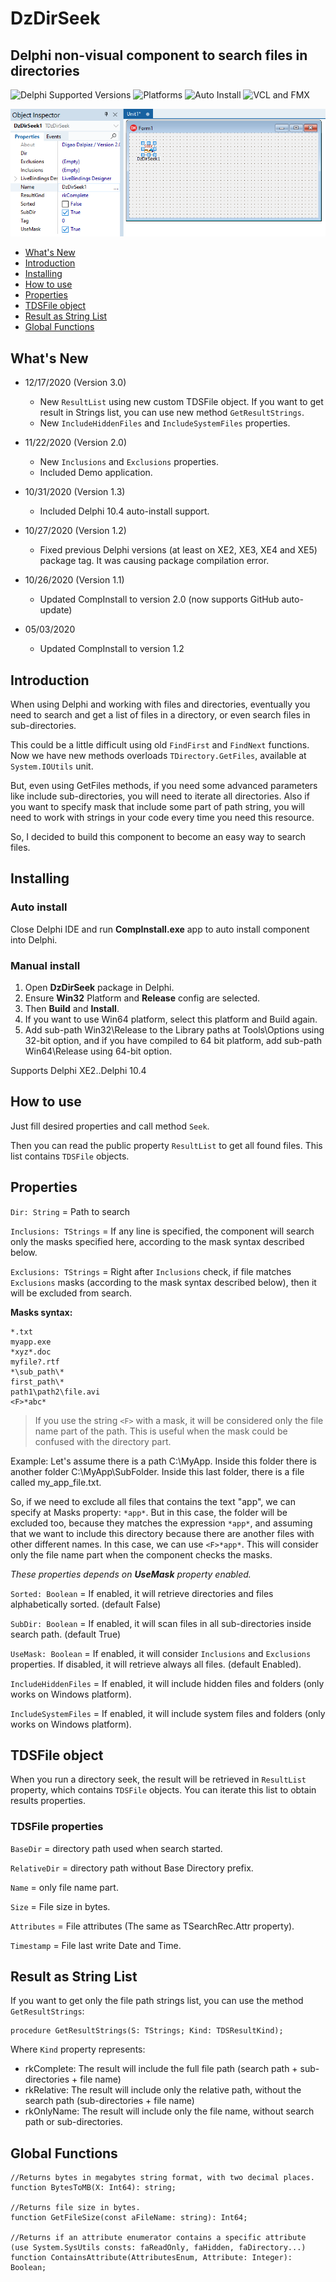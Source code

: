 # DzDirSeek

## Delphi non-visual component to search files in directories

![Delphi Supported Versions](https://img.shields.io/badge/Delphi%20Supported%20Versions-XE2..10.4-blue.svg)
![Platforms](https://img.shields.io/badge/Platforms-Win32%20and%20Win64-red.svg)
![Auto Install](https://img.shields.io/badge/-Auto%20Install%20App-orange.svg)
![VCL and FMX](https://img.shields.io/badge/-VCL%20and%20FMX-lightgrey.svg)

![Design Example](images/design_example.png)

- [What's New](#whats-new)
- [Introduction](#introduction)
- [Installing](#installing)
- [How to use](#how-to-use)
- [Properties](#properties)
- [TDSFile object](#tdsfile-object)
- [Result as String List](#result-as-string-list)
- [Global Functions](#global-functions)

## What's New

- 12/17/2020 (Version 3.0)

   - New `ResultList` using new custom TDSFile object. If you want to get result in Strings list, you can use new method `GetResultStrings`.
   - New `IncludeHiddenFiles` and `IncludeSystemFiles` properties.

- 11/22/2020 (Version 2.0)

   - New `Inclusions` and `Exclusions` properties.
   - Included Demo application.

- 10/31/2020 (Version 1.3)

   - Included Delphi 10.4 auto-install support.

- 10/27/2020 (Version 1.2)

   - Fixed previous Delphi versions (at least on XE2, XE3, XE4 and XE5) package tag. It was causing package compilation error.

- 10/26/2020 (Version 1.1)

   - Updated CompInstall to version 2.0 (now supports GitHub auto-update)

- 05/03/2020

   - Updated CompInstall to version 1.2

## Introduction

When using Delphi and working with files and directories, eventually you need to search and get a list of files in a directory, or even search files in sub-directories.

This could be a little difficult using old `FindFirst` and `FindNext` functions. Now we have new methods overloads `TDirectory.GetFiles`, available at `System.IOUtils` unit.

But, even using GetFiles methods, if you need some advanced parameters like include sub-directories, you will need to iterate all directories. Also if you want to specify mask that include some part of path string, you will need to work with strings in your code every time you need this resource.

So, I decided to build this component to become an easy way to search files.

## Installing

### Auto install

Close Delphi IDE and run **CompInstall.exe** app to auto install component into Delphi.

### Manual install

1. Open **DzDirSeek** package in Delphi.
2. Ensure **Win32** Platform and **Release** config are selected.
3. Then **Build** and **Install**.
4. If you want to use Win64 platform, select this platform and Build again.
5. Add sub-path Win32\Release to the Library paths at Tools\Options using 32-bit option, and if you have compiled to 64 bit platform, add sub-path Win64\Release using 64-bit option.

Supports Delphi XE2..Delphi 10.4

## How to use

Just fill desired properties and call method `Seek`.

Then you can read the public property `ResultList` to get all found files. This list contains `TDSFile` objects.

## Properties

`Dir: String` = Path to search

`Inclusions: TStrings` = If any line is specified, the component will search only the masks specified here, according to the mask syntax described below.

`Exclusions: TStrings` = Right after `Inclusions` check, if file matches `Exclusions` masks (according to the mask syntax described below), then it will be excluded from search. 

**Masks syntax:**

```
*.txt
myapp.exe
*xyz*.doc
myfile?.rtf
*\sub_path\*
first_path\*
path1\path2\file.avi
<F>*abc*
```

> If you use the string `<F>` with a mask, it will be considered only the file name part of the path. This is useful when the mask could be confused with the directory part.

Example: Let's assume there is a path C:\MyApp. Inside this folder there is another folder C:\MyApp\SubFolder. Inside this last folder, there is a file called my_app_file.txt.

So, if we need to exclude all files that contains the text "app", we can specify at Masks property: `*app*`. But in this case, the folder will be excluded too, because they matches the expression `*app*`, and assuming that we want to include this directory because there are another files with other different names. In this case, we can use `<F>*app*`. This will consider only the file name part when the component checks the masks.

*These properties depends on **UseMask** property enabled.*

`Sorted: Boolean` = If enabled, it will retrieve directories and files alphabetically sorted. (default False)

`SubDir: Boolean` = If enabled, it will scan files in all sub-directories inside search path. (default True)

`UseMask: Boolean` = If enabled, it will consider `Inclusions` and `Exclusions` properties. If disabled, it will retrieve always all files. (default Enabled).

`IncludeHiddenFiles` = If enabled, it will include hidden files and folders (only works on Windows platform).

`IncludeSystemFiles` = If enabled, it will include system files and folders (only works on Windows platform).

## TDSFile object

When you run a directory seek, the result will be retrieved in `ResultList` property, which contains `TDSFile` objects. You can iterate this list to obtain results properties.

### TDSFile properties

`BaseDir` = directory path used when search started.

`RelativeDir` = directory path without Base Directory prefix.

`Name` = only file name part.

`Size` = File size in bytes.

`Attributes` = File attributes (The same as TSearchRec.Attr property).

`Timestamp` = File last write Date and Time.

## Result as String List

If you want to get only the file path strings list, you can use the method `GetResultStrings`:

```delphi
procedure GetResultStrings(S: TStrings; Kind: TDSResultKind);
```

Where `Kind` property represents:
- rkComplete: The result will include the full file path (search path + sub-directories + file name)
- rkRelative: The result will include only the relative path, without the search path (sub-directories + file name)
- rkOnlyName: The result will include only the file name, without search path or sub-directories.

## Global Functions

```delphi
//Returns bytes in megabytes string format, with two decimal places.
function BytesToMB(X: Int64): string;

//Returns file size in bytes.
function GetFileSize(const aFileName: string): Int64;

//Returns if an attribute enumerator contains a specific attribute (use System.SysUtils consts: faReadOnly, faHidden, faDirectory...)
function ContainsAttribute(AttributesEnum, Attribute: Integer): Boolean;
```
